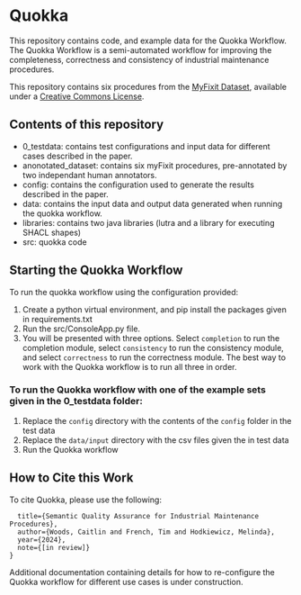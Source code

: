 # Quokka

This repository contains code, and example data for the Quokka Workflow. The Quokka Workflow is a semi-automated workflow for improving the completeness, correctness and consistency of industrial maintenance procedures.

This repository contains six procedures from the [MyFixit Dataset](https://github.com/rub-ksv/MyFixit-Dataset), available under a [Creative Commons License](https://github.com/rub-ksv/MyFixit-Dataset?tab=License-1-ov-file#readme).

## Contents of this repository

- 0_testdata: contains test configurations and input data for different cases described in the paper.
- anonotated_dataset: contains six myFixit procedures, pre-annotated by two independant human annotators.
- config: contains the configuration used to generate the results described in the paper.
- data: contains the input data and output data generated when running the quokka workflow.
- libraries: contains two java libraries (lutra and a library for executing SHACL shapes)
- src: quokka code

## Starting the Quokka Workflow

To run the quokka workflow using the configuration provided:

1. Create a python virtual environment, and pip install the packages given in requirements.txt
2. Run the src/ConsoleApp.py file.
3. You will be presented with three options. Select ```completion``` to run the completion module, select ```consistency``` to run the consistency module, and select ```correctness``` to run the correctness module. The best way to work with the Quokka workflow is to run all three in order.

### To run the Quokka workflow with one of the example sets given in the 0_testdata folder:

1. Replace the ```config``` directory with the contents of the ```config``` folder in the test data
2. Replace the ```data/input``` directory with the csv files given the in test data
3. Run the Quokka workflow

## How to Cite this Work

To cite Quokka, please use the following:

```@article{woods2024quokka,
  title={Semantic Quality Assurance for Industrial Maintenance Procedures},
  author={Woods, Caitlin and French, Tim and Hodkiewicz, Melinda},
  year={2024},
  note={[in review]}
}
```

Additional documentation containing details for how to re-configure the Quokka workflow for different use cases is under construction.

